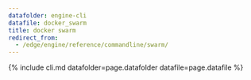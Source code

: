 ```yaml
---
datafolder: engine-cli
datafile: docker_swarm
title: docker swarm
redirect_from:
  - /edge/engine/reference/commandline/swarm/
---
```


<!--
Sorry, but the contents of this page are automatically generated from
Docker's source code. If you want to suggest a change to the text that appears
here, you'll need to find the string by searching this repo:

https://github.com/docker/cli
-->

{% include cli.md datafolder=page.datafolder datafile=page.datafile %}
